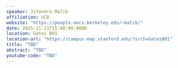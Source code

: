 ```yaml
---
speaker: Jitendra Malik
affiliation: UCB
website: "https://people.eecs.berkeley.edu/~malik/"
date: 2025-11-21T15:00:00-0000
location: Gates B01
location-url: "https://campus-map.stanford.edu/?srch=GatesB01"
title: "TBD"
abstract: "TBD"
youtube-code: "TBD"
---
```

